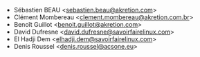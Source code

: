 - Sébastien BEAU \<<sebastien.beau@akretion.com>\>
- Clément Mombereau \<<clement.mombereau@akretion.com.br>\>
- Benoît Guillot \<<benoit.guillot@akretion.com>\>
- David Dufresne \<<david.dufresne@savoirfairelinux.com>\>
- El Hadji Dem \<<elhadji.dem@savoirfairelinux.com>\>
- Denis Roussel \<<denis.roussel@acsone.eu>\>
